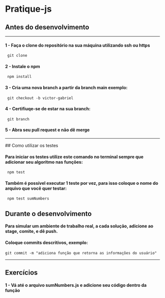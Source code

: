 # Pratique-js

## Antes do desenvolvimento
<hr/>

#### 1 - Faça o clone do repositório na sua máquina utilizando ssh ou https
```shell
 git clone
```

#### 2 - Instale o npm 
```shell
 npm install
```
#### 3 - Cria uma nova branch a partir da branch main exemplo:
```shell
 git checkout -b victor-gabriel
```
#### 4 - Certifiuqe-se de estar na sua branch:
```shell
 git branch
```

#### 5 - Abra seu pull request e não dê merge
<hr/>
## Como utilizar os testes

#### Para iniciar os testes utilize este comando no terminal sempre que adicionar seu algoritmo nas funções:

```shell
 npm test
```

#### Também é possível executar 1 teste por vez, para isso coloque o nome do arquivo que você quer testar:
```shell
 npm test sumNumbers
```

## Durante o desenvolvimento

#### Para simular um ambiente de trabalho real, a cada solução, adicione ao stage, comite, e dê push.
#### Coloque commits descritivos, exemplo: 
```shell
git commit -m "adiciona função que retorna as informações do usuário"
```
<hr/>

## Exercícios

#### 1 - Vá até o arquivo sumNumbers.js e adicione seu código dentro da função 

